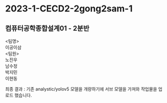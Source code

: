 # 2023-1-CECD2-2gong2sam-1  
## 컴퓨터공학종합설계01 - 2분반
<팀명>  
이공이삼  
<팀원>  
노진우  
남수정  
박지민  
이현동


최종 결과 : 기존 analystic/yolov5 모델을 개량하기에 서브 모델을 가져와 작업물을 업로드 했습니다. 
